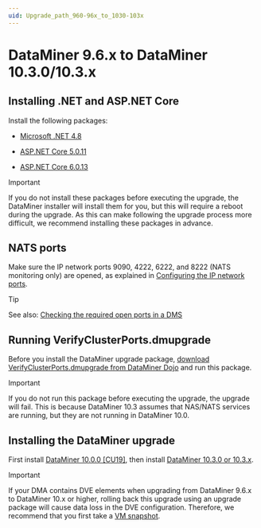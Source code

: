 ```yaml
---
uid: Upgrade_path_960-96x_to_1030-103x
---
```

# DataMiner 9.6.x to DataMiner 10.3.0/10.3.x

## Installing .NET and ASP.NET Core

Install the following packages:

- [Microsoft .NET 4.8](https://go.microsoft.com/fwlink/?linkid=2088631)

- [ASP.NET Core 5.0.11](https://download.visualstudio.microsoft.com/download/pr/df452763-4b7d-490a-bc03-bd1003d3ff4c/665ee1786528809f33e791558b69cf51/dotnet-hosting-5.0.11-win.exe)

- [ASP.NET Core 6.0.13](https://download.visualstudio.microsoft.com/download/pr/0cb3c095-c4f4-4d55-929b-3b4888a7b5f1/4156664d6bfcb46b63916a8cd43f8305/dotnet-hosting-6.0.13-win.exe)

> [!IMPORTANT]
> If you do not install these packages before executing the upgrade, the DataMiner installer will install them for you, but this will require a reboot during the upgrade. As this can make following the upgrade process more difficult, we recommend installing these packages in advance.

## NATS ports

Make sure the IP network ports 9090, 4222, 6222, and 8222 (NATS monitoring only) are opened, as explained in [Configuring the IP network ports](xref:Configuring_the_IP_network_ports).

> [!TIP]
> See also: [Checking the required open ports in a DMS](xref:MOP_Checking_the_required_open_ports_in_a_DMS)

## Running VerifyClusterPorts.dmupgrade

Before you install the DataMiner upgrade package, [download VerifyClusterPorts.dmupgrade from DataMiner Dojo](https://community.dataminer.services/download/verifyclusterports-dmupgrade/) and run this package.

> [!IMPORTANT]
> If you do not run this package before executing the upgrade, the upgrade will fail. This is because DataMiner 10.3 assumes that NAS/NATS services are running, but they are not running in DataMiner 10.0.

## Installing the DataMiner upgrade

First install [DataMiner 10.0.0 [CU19]](https://community.dataminer.services/download/dataminer-main-release-10-0-0-0-11025-cu19/), then install [DataMiner 10.3.0 or 10.3.x](https://community.dataminer.services/dataminer-server-upgrade-packages/).

> [!IMPORTANT]
> If your DMA contains DVE elements when upgrading from DataMiner 9.6.x to DataMiner 10.x or higher, rolling back this upgrade using an upgrade package will cause data loss in the DVE configuration. Therefore, we recommend that you first take a [VM snapshot](xref:Preparing_to_upgrade_a_DataMiner_Agent#vm-snapshot).
